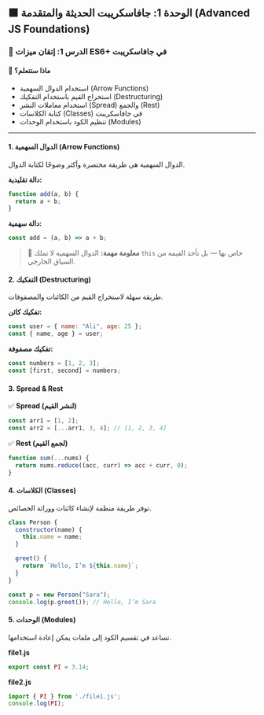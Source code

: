 ## 🟩 الوحدة 1: جافاسكريبت الحديثة والمتقدمة (Advanced JS Foundations)

### 📘 الدرس 1: إتقان ميزات ES6+ في جافاسكريبت

#### 🧠 **ماذا ستتعلم؟**

* استخدام الدوال السهمية (Arrow Functions)
* استخراج القيم باستخدام التفكيك (Destructuring)
* استخدام معاملات النشر (Spread) والجمع (Rest)
* كتابة الكلاسات (Classes) في جافاسكريبت
* تنظيم الكود باستخدام الوحدات (Modules)

---

#### 1. الدوال السهمية (Arrow Functions)

الدوال السهمية هي طريقة مختصرة وأكثر وضوحًا لكتابة الدوال.

**دالة تقليدية:**
```javascript
function add(a, b) {
  return a + b;
}
```

**دالة سهمية:**
```javascript
const add = (a, b) => a + b;
```
> 🔎 **معلومة مهمة:** الدوال السهمية لا تملك `this` خاص بها — بل تأخذ القيمة من السياق الخارجي.

#### 2. التفكيك (Destructuring)

طريقة سهلة لاستخراج القيم من الكائنات والمصفوفات.

**تفكيك كائن:**
```javascript
const user = { name: "Ali", age: 25 };
const { name, age } = user;
```

**تفكيك مصفوفة:**
```javascript
const numbers = [1, 2, 3];
const [first, second] = numbers;
```

#### 3. Spread & Rest

✅ **Spread (لنشر القيم)**
```javascript
const arr1 = [1, 2];
const arr2 = [...arr1, 3, 4]; // [1, 2, 3, 4]
```

✅ **Rest (لجمع القيم)**
```javascript
function sum(...nums) {
  return nums.reduce((acc, curr) => acc + curr, 0);
}
```

#### 4. الكلاسات (Classes)

توفر طريقة منظمة لإنشاء كائنات ووراثة الخصائص.

```javascript
class Person {
  constructor(name) {
    this.name = name;
  }

  greet() {
    return `Hello, I’m ${this.name}`;
  }
}

const p = new Person("Sara");
console.log(p.greet()); // Hello, I’m Sara
```

#### 5. الوحدات (Modules)

تساعد في تقسيم الكود إلى ملفات يمكن إعادة استخدامها.

**file1.js**
```javascript
export const PI = 3.14;
```

**file2.js**
```javascript
import { PI } from './file1.js';
console.log(PI);
```
